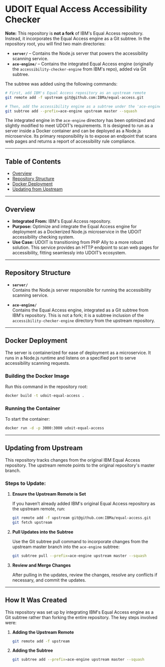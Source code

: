 # UDOIT Equal Access Accessibility Checker

**Note:** This repository is **not a fork** of IBM's Equal Access repository. Instead, it incorporates the Equal Access engine as a Git subtree. In the repository root, you will find two main directories:
- **`server/`** – Contains the Node.js server that powers the accessibility scanning service.
- **`ace-engine/`** – Contains the integrated Equal Access engine (originally the `accessibility-checker-engine` from IBM's repo), added via Git subtree.

The subtree was added using the following commands:

```bash
# First, add IBM's Equal Access repository as an upstream remote
git remote add -f upstream git@github.com:IBMa/equal-access.git

# Then, add the accessibility engine as a subtree under the 'ace-engine' directory
git subtree add --prefix=ace-engine upstream master --squash
```

The integrated engine in the `ace-engine` directory has been optimized and slightly modified to meet UDOIT’s requirements. It is designed to run as a server inside a Docker container and can be deployed as a Node.js microservice. Its primary responsibility is to expose an endpoint that scans web pages and returns a report of accessibility rule compliance.

---

## Table of Contents

- [Overview](#overview)
- [Repository Structure](#repository-structure)
- [Docker Deployment](#docker-deployment)
- [Updating from Upstream](#updating-from-upstream)

---

## Overview

- **Integrated From:** IBM's Equal Access repository.
- **Purpose:** Optimize and integrate the Equal Access engine for deployment as a Dockerized Node.js microservice in the UDOIT accessibility checking system.
- **Use Case:** UDOIT is transitioning from PHP Ally to a more robust solution. This service provides an HTTP endpoint to scan web pages for accessibility, fitting seamlessly into UDOIT’s ecosystem.

---

## Repository Structure

- **`server/`**  
  Contains the Node.js server responsible for running the accessibility scanning service.

- **`ace-engine/`**  
  Contains the Equal Access engine, integrated as a Git subtree from IBM's repository. This is not a fork; it is a subtree inclusion of the `accessibility-checker-engine` directory from the upstream repository.

---

## Docker Deployment

The server is containerized for ease of deployment as a microservice. It runs in a Node.js runtime and listens on a specified port to serve accessibility scanning requests.

### Building the Docker Image

Run this command in the repository root:

```bash
docker build -t udoit-equal-access .
```

### Running the Container

To start the container:

```bash
docker run -d -p 3000:3000 udoit-equal-access
```

---

## Updating from Upstream

This repository tracks changes from the original IBM Equal Access repository. The upstream remote points to the original repository's master branch.

### Steps to Update:

1. **Ensure the Upstream Remote is Set**

   If you haven’t already added IBM's original Equal Access repository as the upstream remote, run:

   ```bash
   git remote add -f upstream git@github.com:IBMa/equal-access.git
   git fetch upstream
   ```

2. **Pull Updates into the Subtree**

   Use the Git subtree pull command to incorporate changes from the upstream master branch into the `ace-engine` subtree:

   ```bash
   git subtree pull --prefix=ace-engine upstream master --squash
   ```

3. **Review and Merge Changes**

   After pulling in the updates, review the changes, resolve any conflicts if necessary, and commit the updates.

---

## How It Was Created

This repository was set up by integrating IBM's Equal Access engine as a Git subtree rather than forking the entire repository. The key steps involved were:

1. **Adding the Upstream Remote**

   ```bash
   git remote add -f upstream
   ```

2. **Adding the Subtree**

   ```bash
   git subtree add --prefix=ace-engine upstream master --squash
   ```

```

